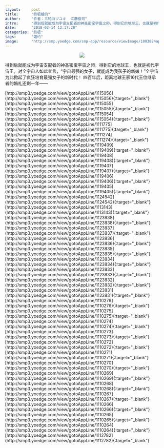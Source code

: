 ```yaml
---
layout:     post
title:      "终极婚约"
author:     "作者：三轮ヨツユキ  江藤俊司"
intro:      "得到后就能成为宇宙支配者的神圣密宝宇宙之卵，得到它的地球王，也就是初代宇宙王，对全宇宙人如此宣言，“宇宙最强的女子，就能成为我孩子的新娘！”全宇宙为此掀起了疯狂培育最强女子的新时代！ 四百年后，距离地球王家16代王位继承者的婚礼还剩一年——"
date:       "2018-02-14 12:17:20"
categories: "终极"
tags:       "婚约"
image:      "http://smp.yoedge.com/smp-app/resource/viewImage/1003824appline.png"
---
```

<div style="text-align: center">
<p><img src="http://smp.yoedge.com/smp-app/resource/viewImage/1003824appline.png"/></p>
</div>
<p class="post-meta">
<span>得到后就能成为宇宙支配者的神圣密宝宇宙之卵，得到它的地球王，也就是初代宇宙王，对全宇宙人如此宣言，“宇宙最强的女子，就能成为我孩子的新娘！”全宇宙为此掀起了疯狂培育最强女子的新时代！ 四百年后，距离地球王家16代王位继承者的婚礼还剩一年——</span>
</p>
[http://smp3.yoedge.com/view/gotoAppLine/1115056](http://smp3.yoedge.com/view/gotoAppLine/1115056){:target="_blank"}
[http://smp3.yoedge.com/view/gotoAppLine/1115055](http://smp3.yoedge.com/view/gotoAppLine/1115055){:target="_blank"}
[http://smp3.yoedge.com/view/gotoAppLine/1115054](http://smp3.yoedge.com/view/gotoAppLine/1115054){:target="_blank"}
[http://smp3.yoedge.com/view/gotoAppLine/1111775](http://smp3.yoedge.com/view/gotoAppLine/1111775){:target="_blank"}
[http://smp3.yoedge.com/view/gotoAppLine/1111274](http://smp3.yoedge.com/view/gotoAppLine/1111274){:target="_blank"}
[http://smp3.yoedge.com/view/gotoAppLine/1119409](http://smp3.yoedge.com/view/gotoAppLine/1119409){:target="_blank"}
[http://smp3.yoedge.com/view/gotoAppLine/1119408](http://smp3.yoedge.com/view/gotoAppLine/1119408){:target="_blank"}
[http://smp3.yoedge.com/view/gotoAppLine/1119407](http://smp3.yoedge.com/view/gotoAppLine/1119407){:target="_blank"}
[http://smp3.yoedge.com/view/gotoAppLine/1119406](http://smp3.yoedge.com/view/gotoAppLine/1119406){:target="_blank"}
[http://smp3.yoedge.com/view/gotoAppLine/1119405](http://smp3.yoedge.com/view/gotoAppLine/1119405){:target="_blank"}
[http://smp3.yoedge.com/view/gotoAppLine/1124542](http://smp3.yoedge.com/view/gotoAppLine/1124542){:target="_blank"}
[http://smp3.yoedge.com/view/gotoAppLine/1113143](http://smp3.yoedge.com/view/gotoAppLine/1113143){:target="_blank"}
[http://smp3.yoedge.com/view/gotoAppLine/1123838](http://smp3.yoedge.com/view/gotoAppLine/1123838){:target="_blank"}
[http://smp3.yoedge.com/view/gotoAppLine/1123837](http://smp3.yoedge.com/view/gotoAppLine/1123837){:target="_blank"}
[http://smp3.yoedge.com/view/gotoAppLine/1123836](http://smp3.yoedge.com/view/gotoAppLine/1123836){:target="_blank"}
[http://smp3.yoedge.com/view/gotoAppLine/1123835](http://smp3.yoedge.com/view/gotoAppLine/1123835){:target="_blank"}
[http://smp3.yoedge.com/view/gotoAppLine/1123834](http://smp3.yoedge.com/view/gotoAppLine/1123834){:target="_blank"}
[http://smp3.yoedge.com/view/gotoAppLine/1123833](http://smp3.yoedge.com/view/gotoAppLine/1123833){:target="_blank"}
[http://smp3.yoedge.com/view/gotoAppLine/1123832](http://smp3.yoedge.com/view/gotoAppLine/1123832){:target="_blank"}
[http://smp3.yoedge.com/view/gotoAppLine/1123831](http://smp3.yoedge.com/view/gotoAppLine/1123831){:target="_blank"}
[http://smp3.yoedge.com/view/gotoAppLine/1110276](http://smp3.yoedge.com/view/gotoAppLine/1110276){:target="_blank"}
[http://smp3.yoedge.com/view/gotoAppLine/1110275](http://smp3.yoedge.com/view/gotoAppLine/1110275){:target="_blank"}
[http://smp3.yoedge.com/view/gotoAppLine/1110274](http://smp3.yoedge.com/view/gotoAppLine/1110274){:target="_blank"}
[http://smp3.yoedge.com/view/gotoAppLine/1110273](http://smp3.yoedge.com/view/gotoAppLine/1110273){:target="_blank"}
[http://smp3.yoedge.com/view/gotoAppLine/1110272](http://smp3.yoedge.com/view/gotoAppLine/1110272){:target="_blank"}
[http://smp3.yoedge.com/view/gotoAppLine/1110271](http://smp3.yoedge.com/view/gotoAppLine/1110271){:target="_blank"}
[http://smp3.yoedge.com/view/gotoAppLine/1110270](http://smp3.yoedge.com/view/gotoAppLine/1110270){:target="_blank"}
[http://smp3.yoedge.com/view/gotoAppLine/1110269](http://smp3.yoedge.com/view/gotoAppLine/1110269){:target="_blank"}
[http://smp3.yoedge.com/view/gotoAppLine/1110268](http://smp3.yoedge.com/view/gotoAppLine/1110268){:target="_blank"}
[http://smp3.yoedge.com/view/gotoAppLine/1110267](http://smp3.yoedge.com/view/gotoAppLine/1110267){:target="_blank"}
[http://smp3.yoedge.com/view/gotoAppLine/1110266](http://smp3.yoedge.com/view/gotoAppLine/1110266){:target="_blank"}
[http://smp3.yoedge.com/view/gotoAppLine/1110265](http://smp3.yoedge.com/view/gotoAppLine/1110265){:target="_blank"}
[http://smp3.yoedge.com/view/gotoAppLine/1110264](http://smp3.yoedge.com/view/gotoAppLine/1110264){:target="_blank"}
[http://smp3.yoedge.com/view/gotoAppLine/1112782](http://smp3.yoedge.com/view/gotoAppLine/1112782){:target="_blank"}


